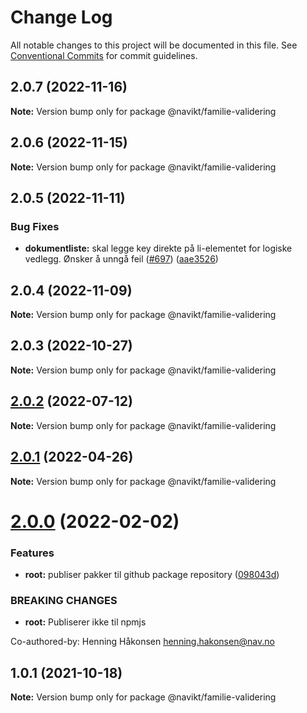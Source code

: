 # Change Log

All notable changes to this project will be documented in this file.
See [Conventional Commits](https://conventionalcommits.org) for commit guidelines.

## 2.0.7 (2022-11-16)

**Note:** Version bump only for package @navikt/familie-validering

## 2.0.6 (2022-11-15)

**Note:** Version bump only for package @navikt/familie-validering

## 2.0.5 (2022-11-11)

### Bug Fixes

-   **dokumentliste:** skal legge key direkte på li-elementet for logiske vedlegg. Ønsker å unngå feil ([#697](https://github.com/navikt/familie-felles-frontend/issues/697)) ([aae3526](https://github.com/navikt/familie-felles-frontend/commit/aae3526aa59256c6290ef2d97c52c3383407bf0e))

## 2.0.4 (2022-11-09)

**Note:** Version bump only for package @navikt/familie-validering

## 2.0.3 (2022-10-27)

**Note:** Version bump only for package @navikt/familie-validering

## [2.0.2](https://github.com/navikt/familie-felles-frontend/compare/@navikt/familie-validering@2.0.1...@navikt/familie-validering@2.0.2) (2022-07-12)

**Note:** Version bump only for package @navikt/familie-validering

## [2.0.1](https://github.com/navikt/familie-felles-frontend/compare/@navikt/familie-validering@2.0.0...@navikt/familie-validering@2.0.1) (2022-04-26)

**Note:** Version bump only for package @navikt/familie-validering

# [2.0.0](https://github.com/navikt/familie-felles-frontend/compare/@navikt/familie-validering@1.0.1...@navikt/familie-validering@2.0.0) (2022-02-02)

### Features

-   **root:** publiser pakker til github package repository ([098043d](https://github.com/navikt/familie-felles-frontend/commit/098043dd584336c8746c391bf3bc3523dd6590fb))

### BREAKING CHANGES

-   **root:** Publiserer ikke til npmjs

Co-authored-by: Henning Håkonsen <henning.hakonsen@nav.no>

## 1.0.1 (2021-10-18)

**Note:** Version bump only for package @navikt/familie-validering
